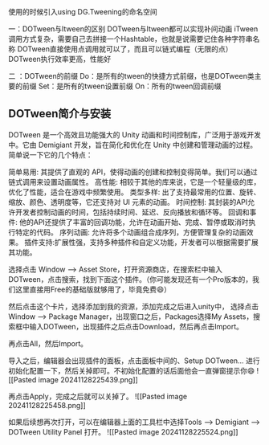 使用的时候引入using DG.Tweening的命名空间

一：DOTween与Itween的区别
DOTween与Itween都可以实现补间动画
iTween调用方式复杂，需要自己去拼接一个Hashtable，也就是说需要记住各种字符串名称
DOTween直接使用点调用就可以了，而且可以链式编程（无限的点）
DOTween执行效率更高，性能好

二 ：DOTween的前缀
Do：是所有的tween的快捷方式前缀，也是DOTween类主要的前缀
Set：是所有的tween设置前缀
On：所有的tween回调前缀

## DOTween简介与安装
DOTween 是一个高效且功能强大的 Unity 动画和时间控制库，广泛用于游戏开发中。它由 Demigiant 开发，旨在简化和优化在 Unity 中创建和管理动画的过程。简单说一下它的几个特点：

简单易用: 其提供了直观的 API，使得动画的创建和控制变得简单。我们可以通过链式调用来设置动画属性。
高性能: 相较于其他的库来说，它是一个轻量级的库，优化了性能，适合在游戏中频繁使用。
类型多样: 出了支持最常用的位置、旋转、缩放、颜色、透明度等，它还支持对 UI 元素的动画。
时间控制: 其封装的API允许开发者控制动画的时间，包括持续时间、延迟、反向播放和循环等。
回调和事件: 他的API还提供了丰富的回调功能，允许在动画开始、完成、暂停或取消时执行特定的代码。
序列动画: 允许将多个动画组合成序列，方便管理复杂的动画效果。
插件支持:扩展性强，支持多种插件和自定义功能，开发者可以根据需要扩展其功能。

选择点击 Window --> Asset Store，打开资源商店，在搜索栏中输入DOTween，点击搜索，找到下面这个插件。（你可能发现还有一个Pro版本的，我们这里直接用Free的基础版就够用了，毕竟免费😄）

然后点击这个卡片，选择添加到我的资源，添加完成之后进入unity中，
选择点击 Window --> Package Manager，出现窗口之后，Packages选择My Assets，搜索框中输入DOTween，出现插件之后点击Download，然后再点击Import。

再点击All，然后Import。

导入之后，编辑器会出现插件的面板，点击面板中间的、Setup DOTween… 进行初始化配置一下，然后关掉即可。不初始化配置的话后面他会一直弹窗提示你😄
![[Pasted image 20241128225439.png]]

再点击Apply，完成之后就可以关掉了。
![[Pasted image 20241128225458.png]]

如果后续想再次打开，可以在编辑器上面的工具栏中选择Tools --> Demigiant --> DOTween Utility Panel 打开。
![[Pasted image 20241128225524.png]]

